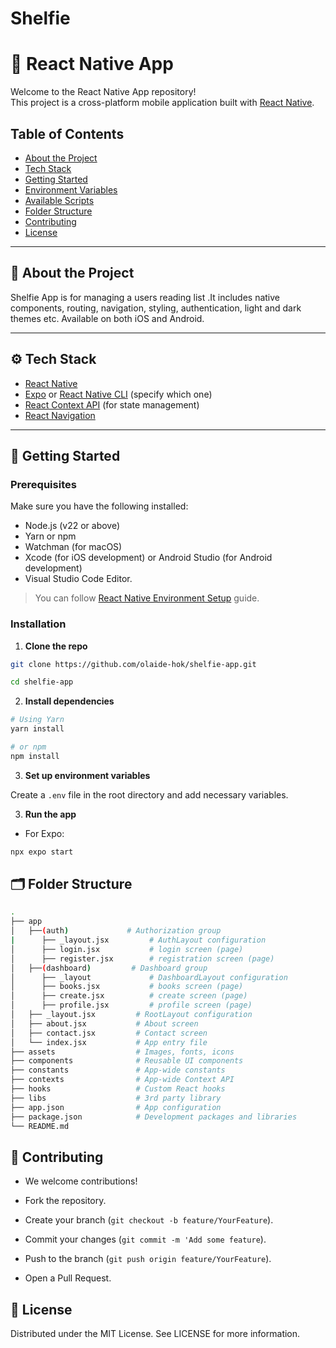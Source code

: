 # Shelfie

<!-- dev.habeeb.shelfie -->

# 📱 React Native App

Welcome to the React Native App repository!  
This project is a cross-platform mobile application built with [React Native](https://reactnative.dev/).

## Table of Contents

-   [About the Project](#about-the-project)
-   [Tech Stack](#tech-stack)
-   [Getting Started](#getting-started)
-   [Environment Variables](#environment-variables)
-   [Available Scripts](#available-scripts)
-   [Folder Structure](#folder-structure)
-   [Contributing](#contributing)
-   [License](#license)

---

## 📖 About the Project

Shelfie App is for managing a users reading list .It includes native components, routing, navigation, styling, authentication, light and dark themes etc. Available on both iOS and Android.

---

## ⚙️ Tech Stack

-   [React Native](https://reactnative.dev/)
-   [Expo](https://expo.dev/) or [React Native CLI](https://reactnative.dev/docs/environment-setup) (specify which one)
-   [React Context API](https://react.dev/reference/react/createContext) (for state management)
-   [React Navigation](https://reactnavigation.org/)

---

## 🚀 Getting Started

### Prerequisites

Make sure you have the following installed:

-   Node.js (v22 or above)
-   Yarn or npm
-   Watchman (for macOS)
-   Xcode (for iOS development) or Android Studio (for Android development)
-   Visual Studio Code Editor.

> You can follow [React Native Environment Setup](https://reactnative.dev/docs/environment-setup) guide.

### Installation

1. **Clone the repo**

```bash
git clone https://github.com/olaide-hok/shelfie-app.git

cd shelfie-app
```

2. **Install dependencies**

```bash
# Using Yarn
yarn install

# or npm
npm install

```

3. **Set up environment variables**

Create a `.env` file in the root directory and add necessary variables.

3. **Run the app**

-   For Expo:

```bash
npx expo start
```

## 🗂 Folder Structure

```bash
.
├── app
│   ├──(auth)             # Authorization group
|      ├── _layout.jsx         # AuthLayout configuration
│      ├── login.jsx           # login screen (page)
│      ├── register.jsx        # registration screen (page)
│   ├──(dashboard)         # Dashboard group
│      ├── _layout             # DashboardLayout configuration
│      ├── books.jsx           # books screen (page)
│      ├── create.jsx          # create screen (page)
│      ├── profile.jsx         # profile screen (page)
│   ├── _layout.jsx         # RootLayout configuration
│   ├── about.jsx           # About screen
│   ├── contact.jsx         # Contact screen
│   └── index.jsx           # App entry file
├── assets                  # Images, fonts, icons
├── components              # Reusable UI components
├── constants               # App-wide constants
├── contexts                # App-wide Context API
├── hooks                   # Custom React hooks
├── libs                    # 3rd party library
├── app.json                # App configuration
├── package.json            # Development packages and libraries
└── README.md
```

## 🤝 Contributing

-   We welcome contributions!

-   Fork the repository.

-   Create your branch (`git checkout -b feature/YourFeature`).

-   Commit your changes (`git commit -m 'Add some feature`).

-   Push to the branch (`git push origin feature/YourFeature`).

-   Open a Pull Request.

## 📄 License

Distributed under the MIT License. See LICENSE for more information.
